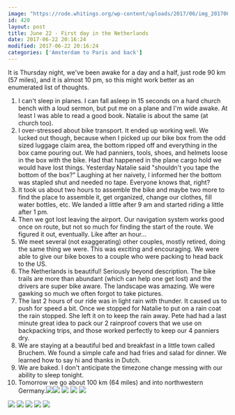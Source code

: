 ```yaml
---
image: "https://rode.whitings.org/wp-content/uploads/2017/06/img_20170622_103832423.jpg/img_20170622_103832423.jpg"
id: 420
layout: post
title: June 22 - First day in the Netherlands
date: 2017-06-22 20:16:24
modified: 2017-06-22 20:16:24
categories: ['Amsterdam to Paris and back']
---
```



It is Thursday night, we've been awake for a day and a half, just rode 90 km (57 miles), and it is almost 10 pm, so this might work better as an enumerated list of thoughts.
1. I can't sleep in planes. I can fall asleep in 15 seconds on a hard church bench with a loud sermon, but put me on a plane and I'm wide awake. At least I was able to read a good book. Natalie is about the same (at church too).
2. I over-stressed about bike transport. It ended up working well. We lucked out though, because when I picked up our bike box from the odd sized luggage claim area, the bottom ripped off and everything in the box came pouring out. We had panniers, tools, shoes, and helmets loose in the box with the bike. Had that happened in the plane cargo hold we would have lost things. Yesterday Natalie said "shouldn't you tape the bottom of the box?" Laughing at her naivety, I informed her the bottom was stapled shut and needed no tape. Everyone knows that, right?
3. It took us about two hours to assemble the bike and maybe two more to find the place to assemble it, get organized, change our clothes, fill water bottles, etc. We landed a little after 9 am and started riding a little after 1 pm.
4. Then we got lost leaving the airport. Our navigation system works good once on route, but not so much for finding the start of the route. We figured it out, eventually. Like after an hour...
5. We meet several (not exaggerating) other couples, mostly retired, doing the same thing we were. This was exciting and encouraging. We were able to give our bike boxes to a couple who were packing to head back to the US.
6. The Netherlands is beautiful! Seriously beyond description. The bike trails are more than abundant (which can help one get lost) and the drivers are super bike aware. The landscape was amazing. We were gawking so much we often forgot to take pictures.
7. The last 2 hours of our ride was in light rain with thunder. It caused us to push for speed a bit. Once we stopped for Natalie to put on a rain coat the rain stopped. She left it on to keep the rain away. Pete had had a last minute great idea to pack our 2 rainproof covers that we use on backpacking trips, and those worked perfectly to keep our 4 panniers dry.
8. We are staying at a beautiful bed and breakfast in a little town called Bruchem. We found a simple cafe and had fries and salad for dinner. We learned how to say hi and thanks in Dutch.
9. We are baked. I don't anticipate the timezone change messing with our ability to sleep tonight.
10. Tomorrow we go about 100 km (64 miles) and into northwestern Germany.![](https://whitingpt.files.wordpress.com/2017/06/img_20170622_103832423.jpg)![](https://whitingpt.files.wordpress.com/2017/06/img_20170622_155035338.jpg)
![](https://whitingpt.files.wordpress.com/2017/06/img_20170622_124809909_burst000_cover.jpg)
![](https://whitingpt.files.wordpress.com/2017/06/img_20170622_144859916.jpg)
![](https://whitingpt.files.wordpress.com/2017/06/img_20170622_162802210.jpg)


<!-- Auto-inserted images -->
![](https://rode.whitings.org/wp-content/uploads/2017/06/img_20170622_103832423.jpg/img_20170622_103832423.jpg)
![](https://rode.whitings.org/wp-content/uploads/2017/06/img_20170622_124809909_burst000_cover.jpg/img_20170622_124809909_burst000_cover.jpg)
![](https://rode.whitings.org/wp-content/uploads/2017/06/img_20170622_144859916.jpg/img_20170622_144859916.jpg)
![](https://rode.whitings.org/wp-content/uploads/2017/06/img_20170622_155035338.jpg/img_20170622_155035338.jpg)
![](https://rode.whitings.org/wp-content/uploads/2017/06/img_20170622_162802210.jpg/img_20170622_162802210.jpg)
